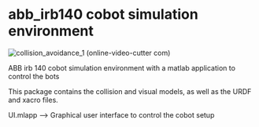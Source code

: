 # abb_irb140 cobot simulation environment


![collision_avoidance_1 (online-video-cutter com)](https://user-images.githubusercontent.com/62277665/141669852-37a0dba2-a106-4a62-b0b3-849b5161a203.gif)

ABB irb 140 cobot simulation environment with a matlab
application to control the bots

This package contains the collision and visual models, as well as the URDF and xacro files.

UI.mlapp --> Graphical user interface to control the cobot setup
